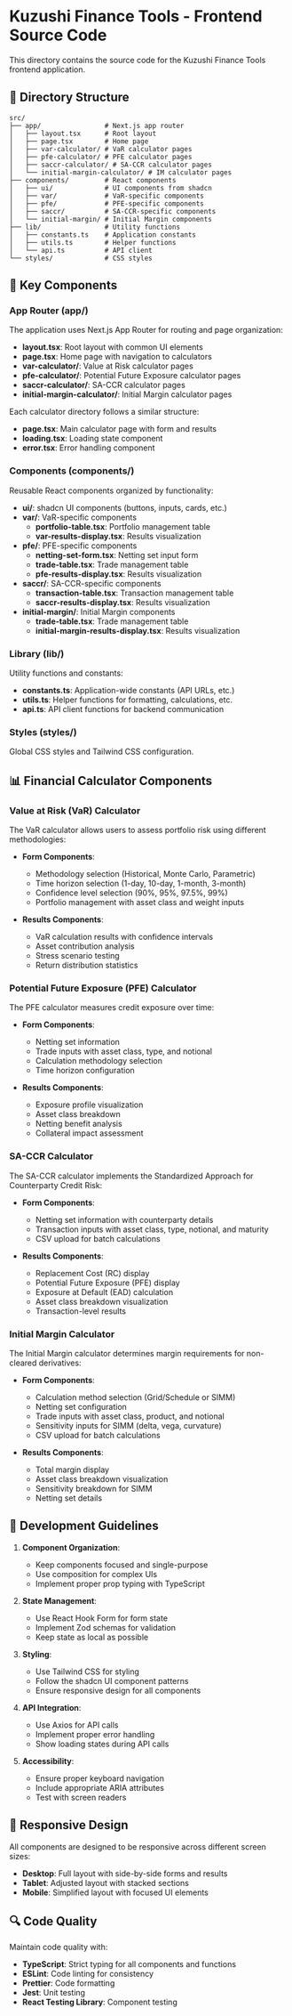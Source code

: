 # Kuzushi Finance Tools - Frontend Source Code

This directory contains the source code for the Kuzushi Finance Tools frontend application.

## 📂 Directory Structure

```
src/
├── app/                # Next.js app router
│   ├── layout.tsx      # Root layout
│   ├── page.tsx        # Home page
│   ├── var-calculator/ # VaR calculator pages
│   ├── pfe-calculator/ # PFE calculator pages
│   ├── saccr-calculator/ # SA-CCR calculator pages
│   └── initial-margin-calculator/ # IM calculator pages
├── components/         # React components
│   ├── ui/             # UI components from shadcn
│   ├── var/            # VaR-specific components
│   ├── pfe/            # PFE-specific components
│   ├── saccr/          # SA-CCR-specific components
│   └── initial-margin/ # Initial Margin components
├── lib/                # Utility functions
│   ├── constants.ts    # Application constants
│   ├── utils.ts        # Helper functions
│   └── api.ts          # API client
└── styles/             # CSS styles
```

## 🔑 Key Components

### App Router (app/)

The application uses Next.js App Router for routing and page organization:

- **layout.tsx**: Root layout with common UI elements
- **page.tsx**: Home page with navigation to calculators
- **var-calculator/**: Value at Risk calculator pages
- **pfe-calculator/**: Potential Future Exposure calculator pages
- **saccr-calculator/**: SA-CCR calculator pages
- **initial-margin-calculator/**: Initial Margin calculator pages

Each calculator directory follows a similar structure:
- **page.tsx**: Main calculator page with form and results
- **loading.tsx**: Loading state component
- **error.tsx**: Error handling component

### Components (components/)

Reusable React components organized by functionality:

- **ui/**: shadcn UI components (buttons, inputs, cards, etc.)
- **var/**: VaR-specific components
  - **portfolio-table.tsx**: Portfolio management table
  - **var-results-display.tsx**: Results visualization
- **pfe/**: PFE-specific components
  - **netting-set-form.tsx**: Netting set input form
  - **trade-table.tsx**: Trade management table
  - **pfe-results-display.tsx**: Results visualization
- **saccr/**: SA-CCR-specific components
  - **transaction-table.tsx**: Transaction management table
  - **saccr-results-display.tsx**: Results visualization
- **initial-margin/**: Initial Margin components
  - **trade-table.tsx**: Trade management table
  - **initial-margin-results-display.tsx**: Results visualization

### Library (lib/)

Utility functions and constants:

- **constants.ts**: Application-wide constants (API URLs, etc.)
- **utils.ts**: Helper functions for formatting, calculations, etc.
- **api.ts**: API client functions for backend communication

### Styles (styles/)

Global CSS styles and Tailwind CSS configuration.

## 📊 Financial Calculator Components

### Value at Risk (VaR) Calculator

The VaR calculator allows users to assess portfolio risk using different methodologies:

- **Form Components**:
  - Methodology selection (Historical, Monte Carlo, Parametric)
  - Time horizon selection (1-day, 10-day, 1-month, 3-month)
  - Confidence level selection (90%, 95%, 97.5%, 99%)
  - Portfolio management with asset class and weight inputs

- **Results Components**:
  - VaR calculation results with confidence intervals
  - Asset contribution analysis
  - Stress scenario testing
  - Return distribution statistics

### Potential Future Exposure (PFE) Calculator

The PFE calculator measures credit exposure over time:

- **Form Components**:
  - Netting set information
  - Trade inputs with asset class, type, and notional
  - Calculation methodology selection
  - Time horizon configuration

- **Results Components**:
  - Exposure profile visualization
  - Asset class breakdown
  - Netting benefit analysis
  - Collateral impact assessment

### SA-CCR Calculator

The SA-CCR calculator implements the Standardized Approach for Counterparty Credit Risk:

- **Form Components**:
  - Netting set information with counterparty details
  - Transaction inputs with asset class, type, notional, and maturity
  - CSV upload for batch calculations

- **Results Components**:
  - Replacement Cost (RC) display
  - Potential Future Exposure (PFE) display
  - Exposure at Default (EAD) calculation
  - Asset class breakdown visualization
  - Transaction-level results

### Initial Margin Calculator

The Initial Margin calculator determines margin requirements for non-cleared derivatives:

- **Form Components**:
  - Calculation method selection (Grid/Schedule or SIMM)
  - Netting set configuration
  - Trade inputs with asset class, product, and notional
  - Sensitivity inputs for SIMM (delta, vega, curvature)
  - CSV upload for batch calculations

- **Results Components**:
  - Total margin display
  - Asset class breakdown visualization
  - Sensitivity breakdown for SIMM
  - Netting set details

## 🚀 Development Guidelines

1. **Component Organization**:
   - Keep components focused and single-purpose
   - Use composition for complex UIs
   - Implement proper prop typing with TypeScript

2. **State Management**:
   - Use React Hook Form for form state
   - Implement Zod schemas for validation
   - Keep state as local as possible

3. **Styling**:
   - Use Tailwind CSS for styling
   - Follow the shadcn UI component patterns
   - Ensure responsive design for all components

4. **API Integration**:
   - Use Axios for API calls
   - Implement proper error handling
   - Show loading states during API calls

5. **Accessibility**:
   - Ensure proper keyboard navigation
   - Include appropriate ARIA attributes
   - Test with screen readers

## 📱 Responsive Design

All components are designed to be responsive across different screen sizes:

- **Desktop**: Full layout with side-by-side forms and results
- **Tablet**: Adjusted layout with stacked sections
- **Mobile**: Simplified layout with focused UI elements

## 🔍 Code Quality

Maintain code quality with:

- **TypeScript**: Strict typing for all components and functions
- **ESLint**: Code linting for consistency
- **Prettier**: Code formatting
- **Jest**: Unit testing
- **React Testing Library**: Component testing
